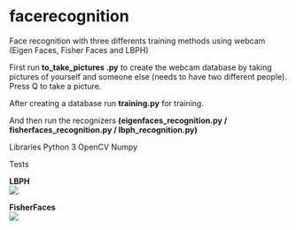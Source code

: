 # facerecognition


Face recognition with three differents training methods using webcam (Eigen Faces, Fisher Faces and LBPH)

First run <b>to_take_pictures .py</b>  to create the webcam database by taking pictures of yourself and someone else (needs to have two different people). Press Q to take a picture.

After creating a database run <b>training.py</b> for training. 

And then run the recognizers <b>(eigenfaces_recognition.py / fisherfaces_recognition.py / lbph_recognition.py)</b>

Libraries
Python 3
OpenCV
Numpy


Tests

<b>LBPH</b>
<br>
<img src="https://github.com/Jhonatan-Souza/facerecognition/blob/master/Pbph.gif">


<b>FisherFaces</b>
<br>
<img src="https://github.com/Jhonatan-Souza/facerecognition/blob/master/FisherFaces.gif">
</br>
